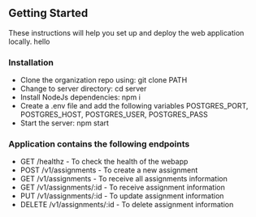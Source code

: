 ## Getting Started
These instructions will help you set up and deploy the web application locally. hello
 
### Installation
- Clone the organization repo using: git clone PATH
- Change to server directory: cd server
- Install NodeJs dependencies: npm i
- Create a .env file and add the following variables POSTGRES_PORT, POSTGRES_HOST, POSTGRES_USER, POSTGRES_PASS
- Start the server: npm start
 
### Application contains the following endpoints
- GET /healthz - To check the health of the webapp
- POST /v1/assignments - To create a new assignment
- GET /v1/assignments - To receive all assignments information
- GET /v1/assignments/:id - To receive assignment information
- PUT /v1/assignments/:id - To update assignment information
- DELETE /v1/assignments/:id - To delete assignment information